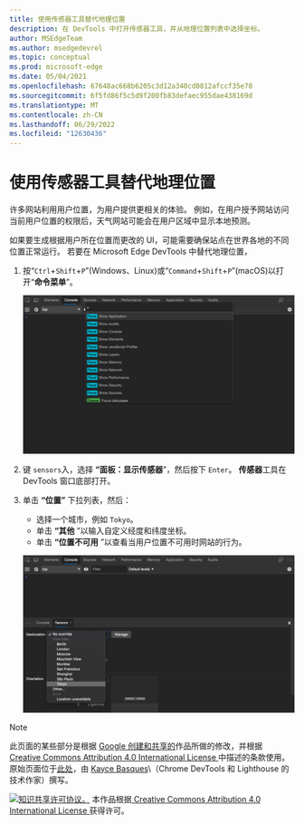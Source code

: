 ```yaml
---
title: 使用传感器工具替代地理位置
description: 在 DevTools 中打开传感器工具，并从地理位置列表中选择坐标。
author: MSEdgeTeam
ms.author: msedgedevrel
ms.topic: conceptual
ms.prod: microsoft-edge
ms.date: 05/04/2021
ms.openlocfilehash: 67648ac668b6205c3d12a340cd0812afccf35e78
ms.sourcegitcommit: 6f5fd86f5c5d9f200fb83defaec955dae438169d
ms.translationtype: MT
ms.contentlocale: zh-CN
ms.lasthandoff: 06/29/2022
ms.locfileid: "12630436"
---
```

<!-- Copyright Kayce Basques

   Licensed under the Apache License, Version 2.0 (the "License");
   you may not use this file except in compliance with the License.
   You may obtain a copy of the License at

       https://www.apache.org/licenses/LICENSE-2.0

   Unless required by applicable law or agreed to in writing, software
   distributed under the License is distributed on an "AS IS" BASIS,
   WITHOUT WARRANTIES OR CONDITIONS OF ANY KIND, either express or implied.
   See the License for the specific language governing permissions and
   limitations under the License.  -->
# <a name="override-geolocation-with-the-sensors-tool"></a>使用传感器工具替代地理位置

许多网站利用用户位置，为用户提供更相关的体验。  例如，在用户授予网站访问当前用户位置的权限后，天气网站可能会在用户区域中显示本地预测。

<!--todo: add link to user location section when available -->

如果要生成根据用户所在位置而更改的 UI，可能需要确保站点在世界各地的不同位置正常运行。  若要在 Microsoft Edge DevTools 中替代地理位置，

1. 按“`Ctrl`+`Shift`+`P`”(Windows、Linux)或“`Command`+`Shift`+`P`”(macOS)以打开“**命令菜单**”。

   ![命令菜单。](../media/device-mode-console-command-menu.msft.png)

1. 键 `sensors`入，选择 **“面板：显示传感器**”，然后按下 `Enter`。  **传感器**工具在 DevTools 窗口底部打开。

1. 单击 **“位置”** 下拉列表，然后：
   *  选择一个城市，例如 `Tokyo`。
   *  单击 **“其他** ”以输入自定义经度和纬度坐标。
   *  单击 **“位置不可用** ”以查看当用户位置不可用时网站的行为。

   ![从“位置”列表中选择“东京”。](../media/device-mode-console-sensors-geolocation-tokyo.msft.png)

<!-- /web/fundamentals/native-hardware/user-location/index -->


<!-- ====================================================================== -->
> [!NOTE]
> 此页面的某些部分是根据 [Google 创建和共享的](https://developers.google.com/terms/site-policies)作品所做的修改，并根据[ Creative Commons Attribution 4.0 International License ](https://creativecommons.org/licenses/by/4.0)中描述的条款使用。
> 原始页面位于[此处](https://developer.chrome.com/docs/devtools/device-mode/geolocation/)，由 [Kayce Basques](https://developers.google.com/web/resources/contributors#kayce-basques)\（Chrome DevTools 和 Lighthouse 的技术作家）撰写。

[![知识共享许可协议。](../../media/cc-logo/88x31.png)](https://creativecommons.org/licenses/by/4.0)
本作品根据[ Creative Commons Attribution 4.0 International License ](https://creativecommons.org/licenses/by/4.0)获得许可。
